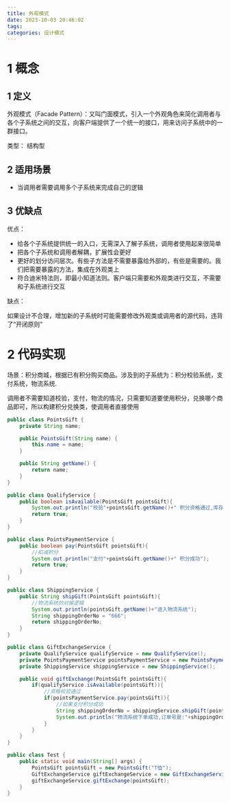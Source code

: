 ```yaml
---
title: 外观模式
date: 2023-10-03 20:46:02
tags:
categories: 设计模式
---
```


# 1 概念

## 1 定义

外观模式（Facade Pattern）：又叫门面模式，引入一个外观角色来简化调用者与各个子系统之间的交互，向客户端提供了一个统一的接口，用来访问子系统中的一群接口。

类型： 结构型

## 2 适用场景

- 当调用者需要调用多个子系统来完成自己的逻辑

## 3 优缺点

优点：

-  给各个子系统提供统一的入口，无需深入了解子系统，调用者使用起来很简单
- 把各个子系统和调用者解耦，扩展性会更好
- 更好的划分访问层次。有些子方法是不需要暴露给外部的，有些是需要的。我们把需要暴露的方法，集成在外观类上
- 符合迪米特法则，即最小知道法则。客户端只需要和外观类进行交互，不需要和子系统进行交互

缺点：

如果设计不合理，增加新的子系统时可能需要修改外观类或调用者的源代码，违背了“开闭原则”

# 2 代码实现

场景：积分商城，根据已有积分购买商品。涉及到的子系统为：积分校验系统，支付系统，物流系统.

调用者不需要知道校验，支付，物流的情况，只需要知道要使用积分，兑换哪个商品即可，所以构建积分兑换类，使调用者直接使用

```java
public class PointsGift {
    private String name;

    public PointsGift(String name) {
        this.name = name;
    }

    public String getName() {
        return name;
    }
}
```

```java
public class QualifyService {
    public boolean isAvailable(PointsGift pointsGift){
        System.out.println("校验"+pointsGift.getName()+" 积分资格通过,库存通过");
        return true;
    }
}
```

```java
public class PointsPaymentService {
    public boolean pay(PointsGift pointsGift){
        //扣减积分
        System.out.println("支付"+pointsGift.getName()+" 积分成功");
        return true;
    }
}
```

```java
public class ShippingService {
    public String shipGift(PointsGift pointsGift){
        //物流系统的对接逻辑
        System.out.println(pointsGift.getName()+"进入物流系统");
        String shippingOrderNo = "666";
        return shippingOrderNo;
    }
}
```

```java 
public class GiftExchangeService {
    private QualifyService qualifyService = new QualifyService();
    private PointsPaymentService pointsPaymentService = new PointsPaymentService();
    private ShippingService shippingService = new ShippingService();

    public void giftExchange(PointsGift pointsGift){
        if(qualifyService.isAvailable(pointsGift)){
            //资格校验通过
            if(pointsPaymentService.pay(pointsGift)){
                //如果支付积分成功
                String shippingOrderNo = shippingService.shipGift(pointsGift);
                System.out.println("物流系统下单成功,订单号是:"+shippingOrderNo);
            }
        }
    }
}
```

```java 
public class Test {
    public static void main(String[] args) {
        PointsGift pointsGift = new PointsGift("T恤");
        GiftExchangeService giftExchangeService = new GiftExchangeService();
        giftExchangeService.giftExchange(pointsGift);
    }
}
```

